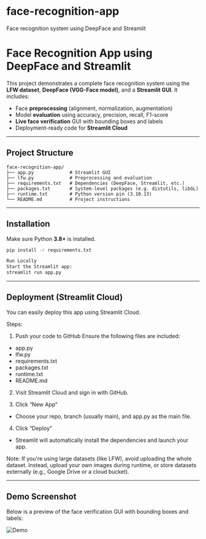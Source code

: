 # face-recognition-app
Face recognition system using DeepFace and Streamlit

# Face Recognition App using DeepFace and Streamlit

This project demonstrates a complete face recognition system using the **LFW dataset**, **DeepFace (VGG-Face model)**, and a **Streamlit GUI**. It includes:

- Face **preprocessing** (alignment, normalization, augmentation)
- Model **evaluation** using accuracy, precision, recall, F1-score
- **Live face verification** GUI with bounding boxes and labels
- Deployment-ready code for **Streamlit Cloud**

---

## Project Structure

```
face-recognition-app/
├── app.py             # Streamlit GUI
├── lfw.py             # Preprocessing and evaluation
├── requirements.txt   # Dependencies (DeepFace, Streamlit, etc.)
├── packages.txt       # System-level packages (e.g. distutils, libGL)
├── runtime.txt        # Python version pin (3.10.13)
└── README.md          # Project instructions
```

---

## Installation

Make sure Python **3.8+** is installed.

```bash
pip install -r requirements.txt

Run Locally
Start the Streamlit app:
streamlit run app.py

```

---

## Deployment (Streamlit Cloud)
You can easily deploy this app using Streamlit Cloud.

Steps:
1. Push your code to GitHub
Ensure the following files are included:

- app.py
- lfw.py
- requirements.txt
- packages.txt
- runtime.txt
- README.md

2. Visit Streamlit Cloud and sign in with GitHub.

3. Click “New App”
- Choose your repo, branch (usually main), and app.py as the main file.

4. Click “Deploy”
- Streamlit will automatically install the dependencies and launch your app.

Note: If you're using large datasets (like LFW), avoid uploading the whole dataset. Instead, upload your own images during runtime, or store datasets externally (e.g., Google Drive or a cloud bucket).

---

## Demo Screenshot

Below is a preview of the face verification GUI with bounding boxes and labels:

![Demo](https://github.com/ikhmalz99/face-recognition-app/raw/main/demo_screenshot.png)

